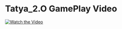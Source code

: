 # Tatya_2.O GamePlay Video
[![Watch the Video](https://img.youtube.com/vi/U2wNdQzi_rE/0.jpg)](https://youtu.be/U2wNdQzi_rE?si=CAtGZmNp4zk6TzF8)


 
